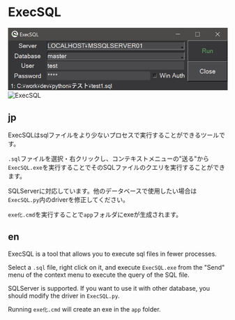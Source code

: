 # ExecSQL
![widget.png](./image/widget.png)
![ExecSQL](https://user-images.githubusercontent.com/57471763/151695862-161cad0a-4afb-41cb-97d5-d5286c6eb0c3.gif)
## jp
ExecSQLはsqlファイルをより少ないプロセスで実行することができるツールです。

`.sql`ファイルを選択・右クリックし、コンテキストメニューの"送る"から`ExecSQL.exe`を実行することでそのSQLファイルのクエリを実行することができます。

SQLServerに対応しています。他のデータベースで使用したい場合は`ExecSQL.py`内のdriverを修正してください。

`exe化.cmd`を実行することで`app`フォルダにexeが生成されます。

## en
ExecSQL is a tool that allows you to execute sql files in fewer processes.

Select a `.sql` file, right click on it, and execute `ExecSQL.exe` from the "Send" menu of the context menu to execute the query of the SQL file.

SQLServer is supported. If you want to use it with other database, you should modify the driver in `ExecSQL.py`.

Running `exe化.cmd` will create an exe in the `app` folder.
